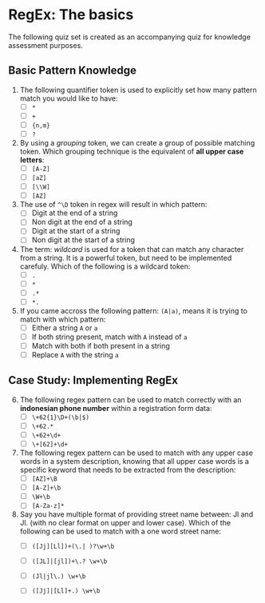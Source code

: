 # RegEx: The basics
The following quiz set is created as an accompanying quiz for knowledge assessment purposes.


## Basic Pattern Knowledge

1. The following quantifier token is used to explicitly set how many pattern match you would like to have:  
    - [ ] `*`  
    - [ ] `+`  
    - [ ] `{n,m}`  
    - [ ] `?`  

2. By using a *grouping* token, we can create a group of possible matching token. Which grouping technique is the equivalent of **all upper case letters**:  
    - [ ] `[A-Z]`  
    - [ ] `[aZ]`  
    - [ ] `[\\W]`  
    - [ ] `[AZ]`  

3. The use of `^\D` token in regex will result in which pattern:  
    - [ ] Digit at the end of a string  
    - [ ] Non digit at the end of a string  
    - [ ] Digit at the start of a string  
    - [ ] Non digit at the start of a string  

4. The term: *wildcard* is used for a token that can match any character from a string. It is a powerful token, but need to be implemented carefuly. Which of the following is a wildcard token:  
    - [ ] `.`  
    - [ ] `*`  
    - [ ] `.*`  
    - [ ] `*.`  

5. If you came accross the following pattern: `(A|a)`, means it is trying to match with which pattern:  
    - [ ] Either a string `A` or `a`  
    - [ ] If both string present, match with `A` instead of `a`  
    - [ ] Match with both if both present in a string  
    - [ ] Replace `A` with the string `a`  

## Case Study: Implementing RegEx

6. The following regex pattern can be used to match correctly with an **indonesian phone number** within a registration form data:
    - [ ] `\+62{1}\D+(\b|$)`
    - [ ] `\+62.*`
    - [ ] `\+62+\d+`
    - [ ] `\+[62]+\d+`

7. The following regex pattern can be used to match with any upper case words in a system description, knowing that all upper case words is a specific keyword that needs to be extracted from the description:  
    - [ ] `[AZ]+\B`  
    - [ ] `[A-Z]+\b`  
    - [ ] `\W+\b`  
    - [ ] `[A-Za-z]*`

8. Say you have multiple format of providing street name between: Jl and Jl. (with no clear format on upper and lower case). Which of the following can be used to match with a one word street name:  
    - [ ] `([Jj][Ll])+(\.| )?\w+\b`  
    - [ ] `([JL]|[jl])+\.? \w+\b`  
    - [ ] `(Jl|jl\.) \w+\b`  
    - [ ] `([Jj]|[Ll]+.) \w+\b`  



